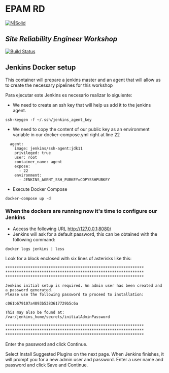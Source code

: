 
# EPAM RD

[![N|Solid](https://upload.wikimedia.org/wikipedia/commons/d/d6/EPAM_logo.png)](https://nodesource.com/products/nsolid)

## _Site Reliability Engineer Workshop_


[![Build Status](https://travis-ci.org/joemccann/dillinger.svg?branch=master)](https://travis-ci.org/joemccann/dillinger)

## Jenkins Docker setup

This container will prepare a jenkins master and an agent that will allow us to create the necessary pipelines for this workshop

Para ejecutar este Jenkins es necesario realizar lo siguiente:



- We need to create an ssh key that will help us add it to the jenkins agent.
  
``` linux
ssh-keygen -f ~/.ssh/jenkins_agent_key
 ```
- We need to copy the content of our public key as an environment variable in our docker-compose.yml right at line 22

``` linux
  agent:
    image: jenkins/ssh-agent:jdk11
    privileged: true
    user: root
    container_name: agent
    expose:
      - 22
    environment:
      - JENKINS_AGENT_SSH_PUBKEY=COPYSSHPUBKEY
 ```

- Execute Docker Compose
``` linux
docker-compose up -d
 ```

### When the dockers are running now it's time to configure our Jenkins

- Access the following URL http://127.0.0.1:8080/
- Jenkins will ask for a default password, this can be obtained with the following command:
``` linux
docker logs jenkins | less
 ```
 Look for a block enclosed with six lines of asterisks like this:
``` linux
*************************************************************
*************************************************************
*************************************************************
 
Jenkins initial setup is required. An admin user has been created and a password generated.
Please use the following password to proceed to installation:
 
c061b679107a4893b5383617729b5c6a
 
This may also be found at: /var/jenkins_home/secrets/initialAdminPassword
 
*************************************************************
*************************************************************
*************************************************************
 ```
 Enter the password and click Continue.

Select Install Suggested Plugins on the next page. When Jenkins finishes, it will prompt you for a new admin user and password. Enter a user name and password and click Save and Continue.